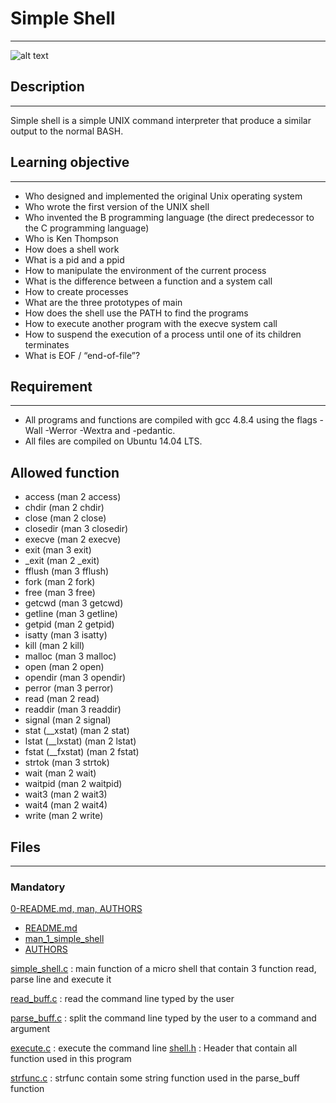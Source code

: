 # Simple Shell
___
![alt text](https://s3.amazonaws.com/intranet-projects-files/holbertonschool-low_level_programming/235/shell.jpeg)

## Description
___
Simple shell is a simple UNIX command interpreter that produce a similar output
to the normal BASH.
## Learning objective
___

- Who designed and implemented the original Unix operating system
- Who wrote the first version of the UNIX shell
- Who invented the B programming language (the direct predecessor to the C programming language)
- Who is Ken Thompson
- How does a shell work
- What is a pid and a ppid
- How to manipulate the environment of the current process
- What is the difference between a function and a system call
- How to create processes
- What are the three prototypes of main
- How does the shell use the PATH to find the programs
- How to execute another program with the execve system call
- How to suspend the execution of a process until one of its children terminates
- What is EOF / “end-of-file”?
## Requirement
___ 
- All programs and functions are compiled with gcc 4.8.4 using the flags -Wall -Werror -Wextra and -pedantic.
- All files are compiled on Ubuntu 14.04 LTS.

## Allowed function

- access (man 2 access)
- chdir (man 2 chdir)
- close (man 2 close)
- closedir (man 3 closedir)
- execve (man 2 execve)
- exit (man 3 exit)
- _exit (man 2 _exit)
- fflush (man 3 fflush)
- fork (man 2 fork)
- free (man 3 free)
- getcwd (man 3 getcwd)
- getline (man 3 getline)
- getpid (man 2 getpid)
- isatty (man 3 isatty)
- kill (man 2 kill)
- malloc (man 3 malloc)
- open (man 2 open)
- opendir (man 3 opendir)
- perror (man 3 perror)
- read (man 2 read)
- readdir (man 3 readdir)
- signal (man 2 signal)
- stat (__xstat) (man 2 stat)
- lstat (__lxstat) (man 2 lstat)
- fstat (__fxstat) (man 2 fstat)
- strtok (man 3 strtok)
- wait (man 2 wait)
- waitpid (man 2 waitpid)
- wait3 (man 2 wait3)
- wait4 (man 2 wait4)
- write (man 2 write)

## Files
___
### Mandatory
[0-README.md, man, AUTHORS]()
- [README.md](https://github.com/JennyHadir/simple_shell/blob/master/README.md)
- [man_1_simple_shell](https://github.com/JennyHadir/simple_shell/blob/master/man_1_simple_shell)
- [AUTHORS](https://github.com/JennyHadir/simple_shell/blob/master/AUTHORS)

[simple_shell.c](https://github.com/JennyHadir/simple_shell/blob/master/simple_shell.c) : main function of a micro shell that contain 3 function read, parse line and execute it

[read_buff.c](https://github.com/JennyHadir/simple_shell/blob/master/read_buff.c) : read the command line typed by the user

[parse_buff.c](https://github.com/JennyHadir/simple_shell/blob/master/parse_buff.c) : split the command line typed by the user to a command and argument

[execute.c](https://github.com/JennyHadir/simple_shell/blob/master/execute.c) : execute the command line
[shell.h](https://github.com/JennyHadir/simple_shell/blob/master/shell.h) : Header that contain all function used in this program

[strfunc.c](https://github.com/JennyHadir/simple_shell/blob/master/strfunc.c) : strfunc contain some string function used in the parse_buff function